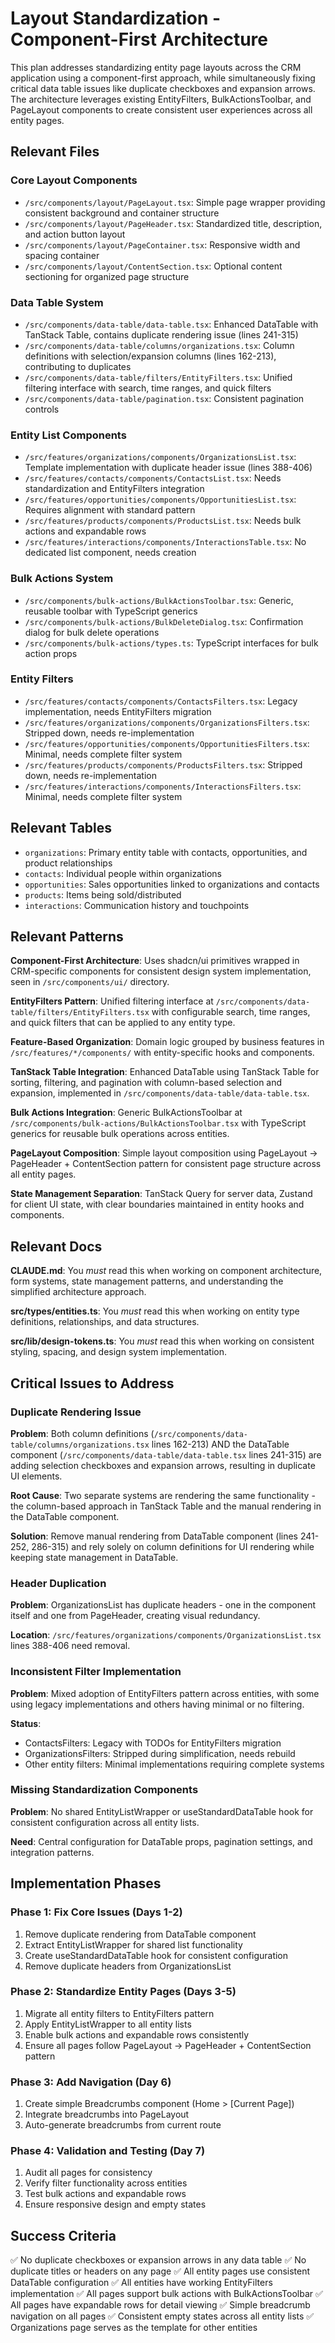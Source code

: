 # Layout Standardization - Component-First Architecture

This plan addresses standardizing entity page layouts across the CRM application using a component-first approach, while simultaneously fixing critical data table issues like duplicate checkboxes and expansion arrows. The architecture leverages existing EntityFilters, BulkActionsToolbar, and PageLayout components to create consistent user experiences across all entity pages.

## Relevant Files

### Core Layout Components
- `/src/components/layout/PageLayout.tsx`: Simple page wrapper providing consistent background and container structure
- `/src/components/layout/PageHeader.tsx`: Standardized title, description, and action button layout
- `/src/components/layout/PageContainer.tsx`: Responsive width and spacing container
- `/src/components/layout/ContentSection.tsx`: Optional content sectioning for organized page structure

### Data Table System
- `/src/components/data-table/data-table.tsx`: Enhanced DataTable with TanStack Table, contains duplicate rendering issue (lines 241-315)
- `/src/components/data-table/columns/organizations.tsx`: Column definitions with selection/expansion columns (lines 162-213), contributing to duplicates
- `/src/components/data-table/filters/EntityFilters.tsx`: Unified filtering interface with search, time ranges, and quick filters
- `/src/components/data-table/pagination.tsx`: Consistent pagination controls

### Entity List Components
- `/src/features/organizations/components/OrganizationsList.tsx`: Template implementation with duplicate header issue (lines 388-406)
- `/src/features/contacts/components/ContactsList.tsx`: Needs standardization and EntityFilters integration
- `/src/features/opportunities/components/OpportunitiesList.tsx`: Requires alignment with standard pattern
- `/src/features/products/components/ProductsList.tsx`: Needs bulk actions and expandable rows
- `/src/features/interactions/components/InteractionsTable.tsx`: No dedicated list component, needs creation

### Bulk Actions System
- `/src/components/bulk-actions/BulkActionsToolbar.tsx`: Generic, reusable toolbar with TypeScript generics
- `/src/components/bulk-actions/BulkDeleteDialog.tsx`: Confirmation dialog for bulk delete operations
- `/src/components/bulk-actions/types.ts`: TypeScript interfaces for bulk action props

### Entity Filters
- `/src/features/contacts/components/ContactsFilters.tsx`: Legacy implementation, needs EntityFilters migration
- `/src/features/organizations/components/OrganizationsFilters.tsx`: Stripped down, needs re-implementation
- `/src/features/opportunities/components/OpportunitiesFilters.tsx`: Minimal, needs complete filter system
- `/src/features/products/components/ProductsFilters.tsx`: Stripped down, needs re-implementation
- `/src/features/interactions/components/InteractionsFilters.tsx`: Minimal, needs complete filter system

## Relevant Tables

- `organizations`: Primary entity table with contacts, opportunities, and product relationships
- `contacts`: Individual people within organizations
- `opportunities`: Sales opportunities linked to organizations and contacts
- `products`: Items being sold/distributed
- `interactions`: Communication history and touchpoints

## Relevant Patterns

**Component-First Architecture**: Uses shadcn/ui primitives wrapped in CRM-specific components for consistent design system implementation, seen in `/src/components/ui/` directory.

**EntityFilters Pattern**: Unified filtering interface at `/src/components/data-table/filters/EntityFilters.tsx` with configurable search, time ranges, and quick filters that can be applied to any entity type.

**Feature-Based Organization**: Domain logic grouped by business features in `/src/features/*/components/` with entity-specific hooks and components.

**TanStack Table Integration**: Enhanced DataTable using TanStack Table for sorting, filtering, and pagination with column-based selection and expansion, implemented in `/src/components/data-table/data-table.tsx`.

**Bulk Actions Integration**: Generic BulkActionsToolbar at `/src/components/bulk-actions/BulkActionsToolbar.tsx` with TypeScript generics for reusable bulk operations across entities.

**PageLayout Composition**: Simple layout composition using PageLayout → PageHeader + ContentSection pattern for consistent page structure across all entity pages.

**State Management Separation**: TanStack Query for server data, Zustand for client UI state, with clear boundaries maintained in entity hooks and components.

## Relevant Docs

**CLAUDE.md**: You _must_ read this when working on component architecture, form systems, state management patterns, and understanding the simplified architecture approach.

**src/types/entities.ts**: You _must_ read this when working on entity type definitions, relationships, and data structures.

**src/lib/design-tokens.ts**: You _must_ read this when working on consistent styling, spacing, and design system implementation.

## Critical Issues to Address

### Duplicate Rendering Issue
**Problem**: Both column definitions (`/src/components/data-table/columns/organizations.tsx` lines 162-213) AND the DataTable component (`/src/components/data-table/data-table.tsx` lines 241-315) are adding selection checkboxes and expansion arrows, resulting in duplicate UI elements.

**Root Cause**: Two separate systems are rendering the same functionality - the column-based approach in TanStack Table and the manual rendering in the DataTable component.

**Solution**: Remove manual rendering from DataTable component (lines 241-252, 286-315) and rely solely on column definitions for UI rendering while keeping state management in DataTable.

### Header Duplication
**Problem**: OrganizationsList has duplicate headers - one in the component itself and one from PageHeader, creating visual redundancy.

**Location**: `/src/features/organizations/components/OrganizationsList.tsx` lines 388-406 need removal.

### Inconsistent Filter Implementation
**Problem**: Mixed adoption of EntityFilters pattern across entities, with some using legacy implementations and others having minimal or no filtering.

**Status**:
- ContactsFilters: Legacy with TODOs for EntityFilters migration
- OrganizationsFilters: Stripped during simplification, needs rebuild
- Other entity filters: Minimal implementations requiring complete systems

### Missing Standardization Components
**Problem**: No shared EntityListWrapper or useStandardDataTable hook for consistent configuration across all entity lists.

**Need**: Central configuration for DataTable props, pagination settings, and integration patterns.

## Implementation Phases

### Phase 1: Fix Core Issues (Days 1-2)
1. Remove duplicate rendering from DataTable component
2. Extract EntityListWrapper for shared list functionality
3. Create useStandardDataTable hook for consistent configuration
4. Remove duplicate headers from OrganizationsList

### Phase 2: Standardize Entity Pages (Days 3-5)
1. Migrate all entity filters to EntityFilters pattern
2. Apply EntityListWrapper to all entity lists
3. Enable bulk actions and expandable rows consistently
4. Ensure all pages follow PageLayout → PageHeader + ContentSection pattern

### Phase 3: Add Navigation (Day 6)
1. Create simple Breadcrumbs component (Home > [Current Page])
2. Integrate breadcrumbs into PageLayout
3. Auto-generate breadcrumbs from current route

### Phase 4: Validation and Testing (Day 7)
1. Audit all pages for consistency
2. Verify filter functionality across entities
3. Test bulk actions and expandable rows
4. Ensure responsive design and empty states

## Success Criteria

✅ No duplicate checkboxes or expansion arrows in any data table
✅ No duplicate titles or headers on any page
✅ All entity pages use consistent DataTable configuration
✅ All entities have working EntityFilters implementation
✅ All pages support bulk actions with BulkActionsToolbar
✅ All pages have expandable rows for detail viewing
✅ Simple breadcrumb navigation on all pages
✅ Consistent empty states across all entity lists
✅ Organizations page serves as the template for other entities